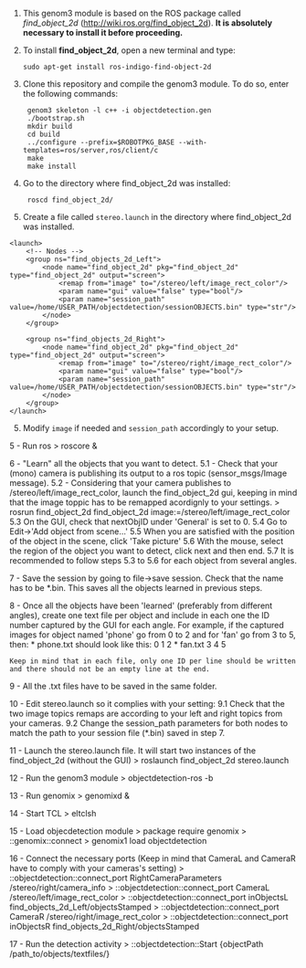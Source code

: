1. This genom3 module is based on the ROS package called *find_object_2d* (http://wiki.ros.org/find_object_2d). **It is absolutely necessary to install it before proceeding.** 

  1. To install **find_object_2d**, open a new terminal and type: 

        ```
        sudo apt-get install ros-indigo-find-object-2d
        ```

2. Clone this repository and compile the genom3 module. To do so, enter the following commands:

        genom3 skeleton -l c++ -i objectdetection.gen
        ./bootstrap.sh
        mkdir build
        cd build
        ../configure --prefix=$ROBOTPKG_BASE --with-templates=ros/server,ros/client/c
        make
        make install

3. Go to the directory where find_object_2d was installed:

        roscd find_object_2d/

4. Create a file called `stereo.launch` in the directory where find_object_2d was installed.

```
<launch>
	<!-- Nodes -->
    <group ns="find_objects_2d_Left">
	    <node name="find_object_2d" pkg="find_object_2d" type="find_object_2d" output="screen">
		    <remap from="image" to="/stereo/left/image_rect_color"/>
		    <param name="gui" value="false" type="bool"/>
		    <param name="session_path" value=/home/USER_PATH/objectdetection/sessionOBJECTS.bin" type="str"/>
	    </node>
    </group>

    <group ns="find_objects_2d_Right">
	    <node name="find_object_2d" pkg="find_object_2d" type="find_object_2d" output="screen">
		    <remap from="image" to="/stereo/right/image_rect_color"/>
		    <param name="gui" value="false" type="bool"/>
		    <param name="session_path" value=/home/USER_PATH/objectdetection/sessionOBJECTS.bin" type="str"/>
	    </node>
    </group>
</launch>
```

5. Modify `image` if needed and `session_path` accordingly to your setup.

5 - Run ros
    > roscore &

6 - "Learn" all the objects that you want to detect.
    5.1 - Check that your (mono) camera is publishing its output to a ros topic (sensor_msgs/Image message).
    5.2 - Considering that your camera publishes to /stereo/left/image_rect_color, launch the find_object_2d gui, keeping in mind that the image toppic has to be remapped acordignly to your settings.
        > rosrun find_object_2d find_object_2d image:=/stereo/left/image_rect_color
    5.3 On the GUI, check that nextObjID under 'General' is set to 0.
    5.4 Go to  Edit->'Add object from scene...'
    5.5 When you are satisfied with the position of the object in the scene, click 'Take picture'
    5.6 With the mouse, select the region of the object you want to detect, click next and then end.
    5.7 It is recommended to follow steps 5.3 to 5.6 for each object from several angles.

7 - Save the session by going to file->save session. Check that the name has to be *.bin. This saves all the objects learned in previous steps.

8 - Once all the objects have been 'learned' (preferably from different angles), create one text file per object and include in each one the ID number captured by the GUI for each angle. For example, if the captured images for object named 'phone' go from 0 to 2 and for 'fan' go from 3 to 5, then:
    * phone.txt should look like this:
        0
        1
        2
    * fan.txt
        3
        4
        5

    Keep in mind that in each file, only one ID per line should be written and there should not be an empty line at the end.

9 - All the .txt files have to be saved in the same folder.

10 - Edit stereo.launch so it complies with your setting:
    9.1 Check that the two image topics remaps are according to your left and right topics from your cameras.
    9.2 Change the session_path parameters for both nodes to match the path to your session file (*.bin) saved in step 7.

11 - Launch the stereo.launch file. It will start two instances of the find_object_2d (without the GUI)
    > roslaunch find_object_2d stereo.launch 

12 - Run the genom3 module
    > objectdetection-ros -b

13 - Run genomix
    > genomixd &

14 - Start TCL
    > eltclsh

15 - Load objecdetection module
    > package require genomix
    > ::genomix::connect
    > genomix1 load objectdetection

16 - Connect the necessary ports (Keep in mind that CameraL and CameraR have to comply with your cameras's setting)
    > ::objectdetection::connect_port RightCameraParameters /stereo/right/camera_info
    > ::objectdetection::connect_port CameraL /stereo/left/image_rect_color
    > ::objectdetection::connect_port inObjectsL find_objects_2d_Left/objectsStamped
    > ::objectdetection::connect_port CameraR /stereo/right/image_rect_color
    > ::objectdetection::connect_port inObjectsR find_objects_2d_Right/objectsStamped

17 - Run the detection activity
    > ::objectdetection::Start {objectPath /path_to/objects/textfiles/}

